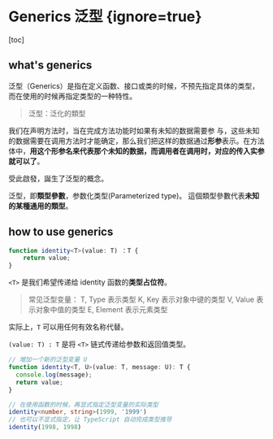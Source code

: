 # Generics 泛型 {ignore=true}

[toc]

## what's generics

泛型（Generics）是指在定义函数、接口或类的时候，不预先指定具体的类型，而在使用的时候再指定类型的一种特性。

> 泛型：泛化的類型

我们在声明方法时，当在完成方法功能时如果有未知的数据需要参 与，这些未知的数据需要在调用方法时才能确定，那么我们把这样的数据通过**形参**表示。在方法体中，**用这个形参名来代表那个未知的数据，而调用者在调用时，对应的传入实参就可以了**。

受此啟發，誕生了泛型的概念。

泛型，即**類型參數**，参数化类型(Parameterized type)。
這個類型參數代表**未知的某種通用的類型**。

## how to use generics

```ts
function identity<T>(value: T) ：T {
	return value;
}
```

`<T>` 是我们希望传递给 identity 函数的**类型占位符**。

> 常见泛型变量：
> T, Type 表示类型
> K, Key 表示对象中键的类型
> V, Value 表示对象中值的类型
> E, Element 表示元素类型

实际上，`T` 可以用任何有效名称代替。

`(value: T) : T` 是将 `<T>` 链式传递给参数和返回值类型。

```ts
// 增加一个新的泛型变量 U
function identity<T, U>(value: T, message: U): T {
  console.log(message);
  return value;
}

// 在使用函数的时候，再显式指定泛型变量的实际类型
identity<number, string>(1999, '1999')
// 也可以不显式指定，让 TypeScript 自动完成类型推导
identity(1998, 1998)
```